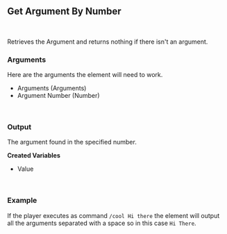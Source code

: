 ## Get Argument By Number
<br>

Retrieves the Argument and returns nothing if there isn't an argument.
<br>

### Arguments
Here are the arguments the element will need to work.
<br>

- Arguments (Arguments)
- Argument Number (Number)
<br>

### Output
The argument found in the specified number.
<br>

**Created Variables**
<br>

- Value <String>
<br>

### Example
If the player executes as command `/cool Hi there` the element will output all the arguments separated with a space so in this case `Hi There`.